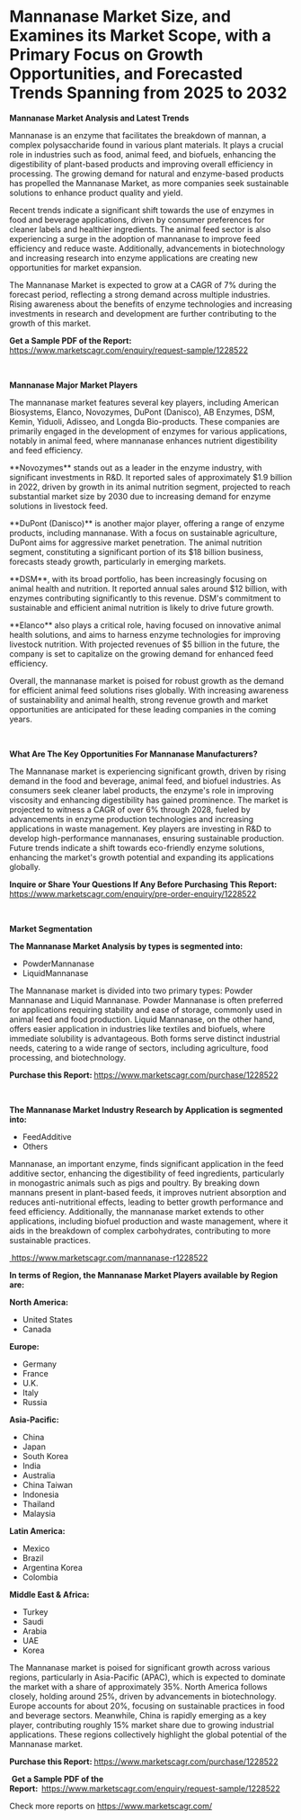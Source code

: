 <p><h1>Mannanase Market Size, and Examines its Market Scope, with a Primary Focus on Growth Opportunities, and Forecasted Trends Spanning from 2025 to 2032</h1></p><p><strong>Mannanase Market Analysis and Latest Trends</strong></p>
<p><p>Mannanase is an enzyme that facilitates the breakdown of mannan, a complex polysaccharide found in various plant materials. It plays a crucial role in industries such as food, animal feed, and biofuels, enhancing the digestibility of plant-based products and improving overall efficiency in processing. The growing demand for natural and enzyme-based products has propelled the Mannanase Market, as more companies seek sustainable solutions to enhance product quality and yield.</p><p>Recent trends indicate a significant shift towards the use of enzymes in food and beverage applications, driven by consumer preferences for cleaner labels and healthier ingredients. The animal feed sector is also experiencing a surge in the adoption of mannanase to improve feed efficiency and reduce waste. Additionally, advancements in biotechnology and increasing research into enzyme applications are creating new opportunities for market expansion.</p><p>The Mannanase Market is expected to grow at a CAGR of 7% during the forecast period, reflecting a strong demand across multiple industries. Rising awareness about the benefits of enzyme technologies and increasing investments in research and development are further contributing to the growth of this market.</p></p>
<p><strong>Get a Sample PDF of the Report:&nbsp;</strong> <a href="https://www.marketscagr.com/enquiry/request-sample/1228522?utm_campaign=2660&utm_medium=2&utm_source=Github&utm_content=ia&utm_term=31032025&utm_id=mannanase">https://www.marketscagr.com/enquiry/request-sample/1228522</a></p>
<p>&nbsp;</p>
<p><strong>Mannanase Major Market Players</strong></p>
<p><p>The mannanase market features several key players, including American Biosystems, Elanco, Novozymes, DuPont (Danisco), AB Enzymes, DSM, Kemin, Yiduoli, Adisseo, and Longda Bio-products. These companies are primarily engaged in the development of enzymes for various applications, notably in animal feed, where mannanase enhances nutrient digestibility and feed efficiency.</p><p>**Novozymes** stands out as a leader in the enzyme industry, with significant investments in R&D. It reported sales of approximately $1.9 billion in 2022, driven by growth in its animal nutrition segment, projected to reach substantial market size by 2030 due to increasing demand for enzyme solutions in livestock feed.</p><p>**DuPont (Danisco)** is another major player, offering a range of enzyme products, including mannanase. With a focus on sustainable agriculture, DuPont aims for aggressive market penetration. The animal nutrition segment, constituting a significant portion of its $18 billion business, forecasts steady growth, particularly in emerging markets.</p><p>**DSM**, with its broad portfolio, has been increasingly focusing on animal health and nutrition. It reported annual sales around $12 billion, with enzymes contributing significantly to this revenue. DSM's commitment to sustainable and efficient animal nutrition is likely to drive future growth.</p><p>**Elanco** also plays a critical role, having focused on innovative animal health solutions, and aims to harness enzyme technologies for improving livestock nutrition. With projected revenues of $5 billion in the future, the company is set to capitalize on the growing demand for enhanced feed efficiency.</p><p>Overall, the mannanase market is poised for robust growth as the demand for efficient animal feed solutions rises globally. With increasing awareness of sustainability and animal health, strong revenue growth and market opportunities are anticipated for these leading companies in the coming years.</p></p>
<p>&nbsp;</p>
<p><strong>What Are The Key Opportunities For Mannanase Manufacturers?</strong></p>
<p><p>The Mannanase market is experiencing significant growth, driven by rising demand in the food and beverage, animal feed, and biofuel industries. As consumers seek cleaner label products, the enzyme's role in improving viscosity and enhancing digestibility has gained prominence. The market is projected to witness a CAGR of over 6% through 2028, fueled by advancements in enzyme production technologies and increasing applications in waste management. Key players are investing in R&D to develop high-performance mannanases, ensuring sustainable production. Future trends indicate a shift towards eco-friendly enzyme solutions, enhancing the market's growth potential and expanding its applications globally.</p></p>
<p><strong>Inquire or Share Your Questions If Any Before Purchasing This Report:</strong> <a href="https://www.marketscagr.com/enquiry/pre-order-enquiry/1228522?utm_campaign=2660&utm_medium=2&utm_source=Github&utm_content=ia&utm_term=31032025&utm_id=mannanase">https://www.marketscagr.com/enquiry/pre-order-enquiry/1228522</a></p>
<p>&nbsp;</p>
<p><strong>Market Segmentation</strong></p>
<p><strong>The Mannanase Market Analysis by types is segmented into:</strong></p>
<p><ul><li>PowderMannanase</li><li>LiquidMannanase</li></ul></p>
<p><p>The Mannanase market is divided into two primary types: Powder Mannanase and Liquid Mannanase. Powder Mannanase is often preferred for applications requiring stability and ease of storage, commonly used in animal feed and food production. Liquid Mannanase, on the other hand, offers easier application in industries like textiles and biofuels, where immediate solubility is advantageous. Both forms serve distinct industrial needs, catering to a wide range of sectors, including agriculture, food processing, and biotechnology.</p></p>
<p><strong>Purchase this Report:&nbsp;</strong><a href="https://www.marketscagr.com/purchase/1228522?utm_campaign=2660&utm_medium=2&utm_source=Github&utm_content=ia&utm_term=31032025&utm_id=mannanase">https://www.marketscagr.com/purchase/1228522</a></p>
<p>&nbsp;</p>
<p><strong>The Mannanase Market Industry Research by Application is segmented into:</strong></p>
<p><ul><li>FeedAdditive</li><li>Others</li></ul></p>
<p><p>Mannanase, an important enzyme, finds significant application in the feed additive sector, enhancing the digestibility of feed ingredients, particularly in monogastric animals such as pigs and poultry. By breaking down mannans present in plant-based feeds, it improves nutrient absorption and reduces anti-nutritional effects, leading to better growth performance and feed efficiency. Additionally, the mannanase market extends to other applications, including biofuel production and waste management, where it aids in the breakdown of complex carbohydrates, contributing to more sustainable practices.</p></p>
<p><a href="https://www.marketscagr.com/mannanase-r1228522?utm_campaign=2660&utm_medium=2&utm_source=Github&utm_content=ia&utm_term=31032025&utm_id=mannanase">&nbsp;https://www.marketscagr.com/mannanase-r1228522</a></p>
<p><strong>In terms of Region, the Mannanase Market Players available by Region are:</strong></p>
<p>
    <p> <strong> North America: </strong>
        <ul>
            <li>United States</li>
            <li>Canada</li>
        </ul>
        </p> 
    <p> <strong> Europe: </strong>
        <ul>
            <li>Germany</li>
            <li>France</li>
            <li>U.K.</li>
            <li>Italy</li>
            <li>Russia</li>
        </ul>
        </p> 
    <p> <strong> Asia-Pacific: </strong>
        <ul>
            <li>China</li>
            <li>Japan</li>
            <li>South Korea</li>
            <li>India</li>
            <li>Australia</li>
            <li>China Taiwan</li>
            <li>Indonesia</li>
            <li>Thailand</li>
            <li>Malaysia</li>
        </ul>
        </p> 
    <p> <strong> Latin America: </strong>
        <ul>
            <li>Mexico</li>
            <li>Brazil</li>
            <li>Argentina Korea</li>
            <li>Colombia</li>
        </ul>
        </p> 
    <p> <strong> Middle East & Africa: </strong>
        <ul>
            <li>Turkey</li>
            <li>Saudi</li>
            <li>Arabia</li>
            <li>UAE</li>
            <li>Korea</li>
        </ul>
    </p>
    </p>
<p><p>The Mannanase market is poised for significant growth across various regions, particularly in Asia-Pacific (APAC), which is expected to dominate the market with a share of approximately 35%. North America follows closely, holding around 25%, driven by advancements in biotechnology. Europe accounts for about 20%, focusing on sustainable practices in food and beverage sectors. Meanwhile, China is rapidly emerging as a key player, contributing roughly 15% market share due to growing industrial applications. These regions collectively highlight the global potential of the Mannanase market.</p></p>
<p><strong>Purchase this Report: </strong><a href="https://www.marketscagr.com/purchase/1228522?utm_campaign=2660&utm_medium=2&utm_source=Github&utm_content=ia&utm_term=31032025&utm_id=mannanase">https://www.marketscagr.com/purchase/1228522</a></p>
<p>&nbsp;<strong>Get a Sample PDF of the Report:&nbsp;&nbsp;</strong><a href="https://www.marketscagr.com/enquiry/request-sample/1228522?utm_campaign=2660&utm_medium=2&utm_source=Github&utm_content=ia&utm_term=31032025&utm_id=mannanase">https://www.marketscagr.com/enquiry/request-sample/1228522</a></p>
<p><strong></strong></p>
<p>Check more reports on <a href="https://www.marketscagr.com/?utm_campaign=2660&utm_medium=2&utm_source=Github&utm_content=ia&utm_term=31032025&utm_id=mannanase">https://www.marketscagr.com/</a></p>